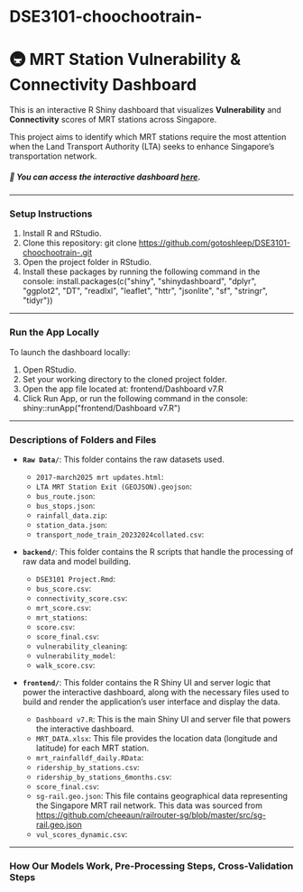 # DSE3101-choochootrain-
# 🚇 MRT Station Vulnerability & Connectivity Dashboard

This is an interactive R Shiny dashboard that visualizes **Vulnerability** and **Connectivity** scores of MRT stations across Singapore.

This project aims to identify which MRT stations require the most attention when the Land Transport Authority (LTA) seeks to enhance Singapore’s transportation network.

##### 🔗 You can access the interactive dashboard [here](https://3trgty-ng-yun0xuan.shinyapps.io/ChooChooTrain/).
---

### Setup Instructions

1. Install R and RStudio.
2. Clone this repository:
   git clone https://github.com/gotoshleep/DSE3101-choochootrain-.git
3. Open the project folder in RStudio.
4. Install these packages by running the following command in the console:
   install.packages(c("shiny", "shinydashboard", "dplyr", "ggplot2", "DT", "readlxl", "leaflet", "httr", "jsonlite", "sf", "stringr", "tidyr"))

---
  
### Run the App Locally
To launch the dashboard locally:
1. Open RStudio.
2. Set your working directory to the cloned project folder.
3. Open the app file located at:
   frontend/Dashboard v7.R
4. Click Run App, or run the following command in the console:
   shiny::runApp("frontend/Dashboard v7.R")

---

### Descriptions of Folders and Files
  
- **`Raw Data/`**: This folder contains the raw datasets used.
  - `2017-march2025 mrt updates.html`:
  - `LTA MRT Station Exit (GEOJSON).geojson`:
  - `bus_route.json`:
  - `bus_stops.json`:
  - `rainfall_data.zip`:
  - `station_data.json`:
  - `transport_node_train_20232024collated.csv`:

- **`backend/`**: This folder contains the R scripts that handle the processing of raw data and model building.
  - `DSE3101 Project.Rmd`:
  - `bus_score.csv`:
  - `connectivity_score.csv`:
  - `mrt_score.csv`:
  - `mrt_stations`:
  - `score.csv`:
  - `score_final.csv`:
  - `vulnerability_cleaning`:
  - `vulnerability_model`:
  - `walk_score.csv`:

- **`frontend/`**: This folder contains the R Shiny UI and server logic that power the interactive dashboard, along with the necessary files used to build and render the application’s user interface and display the data.
  - `Dashboard v7.R`: This is the main Shiny UI and server file that powers
the interactive dashboard.
  - `MRT_DATA.xlsx`: This file provides the location data (longitude and latitude) for each MRT station.
  - `mrt_rainfalldf_daily.RData`:
  - `ridership_by_stations.csv`:
  - `ridership_by_stations_6months.csv`:
  - `score_final.csv`:
  - `sg-rail.geo.json`: This file contains geographical data representing the Singapore MRT rail network. This data was sourced from https://github.com/cheeaun/railrouter-sg/blob/master/src/sg-rail.geo.json
  - `vul_scores_dynamic.csv`:
---
  
### How Our Models Work, Pre-Processing Steps, Cross-Validation Steps
